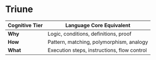 # Triune

| Cognitive Tier | Language Core Equivalent                    |
| -------------- | ------------------------------------------- |
| **Why**        | Logic, conditions, definitions, proof       |
| **How**        | Pattern, matching, polymorphism, analogy    |
| **What**       | Execution steps, instructions, flow control |
